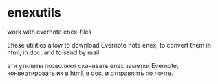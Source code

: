 # enexutils
work with evernote enex-files

Еhese utilities allow to download Evernote note enex, to convert them in html, in doc, and to send by mail.

эти утилиты позволяют скачивать enex заметки Evernote, конвертировать их в html, в doc, и отправлять по почте.
